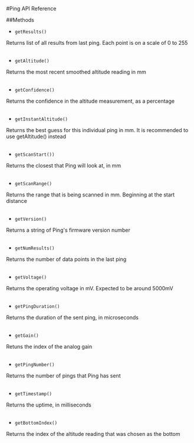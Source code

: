 #Ping API Reference

##Methods

* `getResults()`

Returns list of all results from last ping. Each point is on a scale of 0 to 255
<br/>
<br/>

* `getAltitude()`

Returns the most recent smoothed altitude reading in mm
<br/>
<br/>

* `getConfidence()`

Returns the confidence in the altitude measurement, as a percentage
<br/>
<br/>

* `getInstantAltitude()`

Returns the best guess for this individual ping in mm. It is recommended to use getAltitude() instead
<br/>
<br/>

* `getScanStart())`

Returns the closest that Ping will look at, in mm
<br/>
<br/>

* `getScanRange()`

Returns the range that is being scanned in mm. Beginning at the start distance
<br/>
<br/>

* `getVersion()`

Returns a string of Ping's firmware version number
<br/>
<br/>

* `getNumResults()`

Returns the number of data points in the last ping
<br/>
<br/>

* `getVoltage()`

Returns the operating voltage in mV. Expected to be around 5000mV
<br/>
<br/>

* `getPingDuration()`

Returns the duration of the sent ping, in microseconds
<br/>
<br/>

* `getGain()`

Retuns the index of the analog gain
<br/>
<br/>

* `getPingNumber()`

Returns the number of pings that Ping has sent
<br/>
<br/>

* `getTimestamp()`

Returns the uptime, in milliseconds
<br/>
<br/>

* `getBottomIndex()`

Returns the index of the altitude reading that was chosen as the bottom
